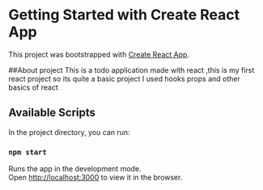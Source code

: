 # Getting Started with Create React App

This project was bootstrapped with [Create React App](https://github.com/facebook/create-react-app).

##About project
This is a todo application made with react ,this is my first react project so its quite a basic project I used hooks props and other
basics of react

## Available Scripts

In the project directory, you can run:

### `npm start`

Runs the app in the development mode.\
Open [http://localhost:3000](http://localhost:3000) to view it in the browser.



